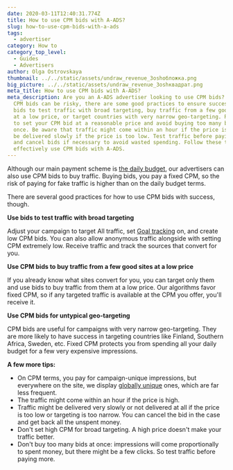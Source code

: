 ```yaml
---
date: 2020-03-11T12:40:31.774Z
title: How to use CPM bids with A-ADS?
slug: how-to-use-cpm-bids-with-a-ads
tags:
  - advertiser
category: How to
category_top_level:
  - Guides
  - Advertisers
author: Olga Ostrovskaya
thumbnail: ../../static/assets/undraw_revenue_3oshобложка.png
big_picture: ../../static/assets/undraw_revenue_3oshквадрат.png
meta_title: How to use CPM bids with A-ADS?
meta_description: Are you an A-ADS advertiser looking to use CPM bids? Although
  CPM bids can be risky, there are some good practices to ensure success. Use
  bids to test traffic with broad targeting, buy traffic from a few good sites
  at a low price, or target countries with very narrow geo-targeting. Remember
  to set your CPM bid at a reasonable price and avoid buying too many bids at
  once. Be aware that traffic might come within an hour if the price is high or
  be delivered slowly if the price is too low. Test traffic before paying more
  and cancel bids if necessary to avoid wasted spending. Follow these tips to
  effectively use CPM bids with A-ADS.
---
```

Although our main payment scheme is [the daily budget](https://a-ads.com/blog/2019-08-11-how-does-daily-budget-work/), our advertisers can also use CPM bids to buy traffic. Buying bids, you pay a fixed CPM, so the risk of paying for fake traffic is higher than on the daily budget terms. 



There are several good practices for how to use CPM bids with success, though.



**Use bids to test traffic with broad targeting**

 Adjust your campaign to target All traffic, set [Goal tracking](https://a-ads.com/blog/2019-10-16-why-do-i-need-goal-tracking-how-to-switch-it-on/) on, and create low CPM bids. You can also allow anonymous traffic alongside with setting CPM extremely low. Receive traffic and track the sources that convert for you.



**Use CPM bids to buy traffic from a few good sites at a low price**

 If you already know what sites convert for you, you can target only them and use bids to buy traffic from them at a low price. Our algorithms favor fixed CPM, so if any targeted traffic is available at the CPM you offer, you'll receive it.



**Use CPM bids for untypical geo-targeting**

 CPM bids are useful for campaigns with very narrow geo-targeting. They are more likely to have success in targeting countries like Finland, Southern Africa, Sweden, etc. Fixed CPM protects you from spending all your daily budget for a few very expensive impressions. 



**A few more tips:**

* On CPM terms, you pay for campaign-unique impressions, but everywhere on the site, we display [globally unique](https://a-ads.com/blog/2018-10-04-counting-unique-impressions/) ones, which are far less frequent.
* The traffic might come within an hour if the price is high.
* Traffic might be delivered very slowly or not delivered at all if the price is too low or targeting is too narrow. You can cancel the bid in the case and get back all the unspent money.
* Don't set high CPM for broad targeting. A high price doesn't make your traffic better.
* Don't buy too many bids at once: impressions will come proportionally to spent money, but there might be a few clicks. So test traffic before paying more.
